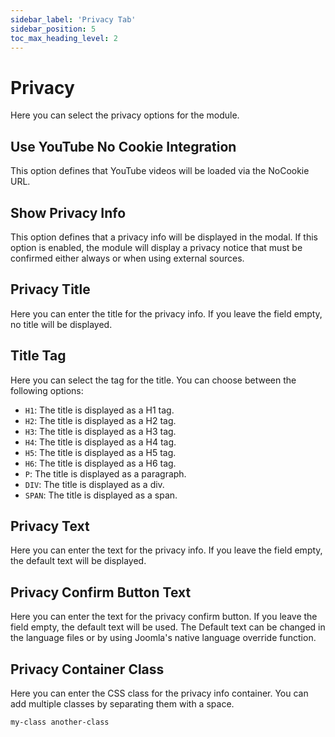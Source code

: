 ```yaml
---
sidebar_label: 'Privacy Tab'
sidebar_position: 5
toc_max_heading_level: 2
---
```


# Privacy

Here you can select the privacy options for the module.

## Use YouTube No Cookie Integration

This option defines that YouTube videos will be loaded via the NoCookie URL.

## Show Privacy Info

This option defines that a privacy info will be displayed in the modal. If this option is enabled, the module will
display a privacy notice that must be confirmed either always or when using external sources.

## Privacy Title

Here you can enter the title for the privacy info. If you leave the field empty, no title will be displayed.

## Title Tag

Here you can select the tag for the title. You can choose between the following options:

- ``H1``: The title is displayed as a H1 tag.
- ``H2``: The title is displayed as a H2 tag.
- ``H3``: The title is displayed as a H3 tag.
- ``H4``: The title is displayed as a H4 tag.
- ``H5``: The title is displayed as a H5 tag.
- ``H6``: The title is displayed as a H6 tag.
- ``P``: The title is displayed as a paragraph.
- ``DIV``: The title is displayed as a div.
- ``SPAN``: The title is displayed as a span.

## Privacy Text

Here you can enter the text for the privacy info. If you leave the field empty, the default text will be displayed.

## Privacy Confirm Button Text

Here you can enter the text for the privacy confirm button. If you leave the field empty, the default text will be used.
The Default text can be changed in the language files or by using Joomla's native language override function.

## Privacy Container Class

Here you can enter the CSS class for the privacy info container. You can add multiple classes by separating them with a
space.

```
my-class another-class
```
